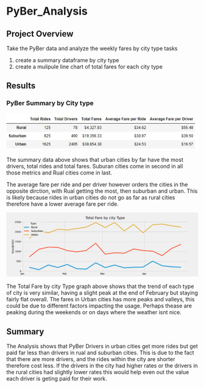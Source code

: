 # PyBer_Analysis
## Project Overview
Take the PyBer data and analyze the weekly fares by city type
tasks
1. create a summary dataframe by city type
2. create a mulipule line chart of total fares for each city type

## Results
### PyBer Summary by City type
![summary_data](analysis/summary_df.jpg)

The summary data above shows that urban cities by far have the most drivers, total rides and total fares. Suburan  cities come in second in all those metrics and Rual cities come in last.

The average fare per ride and per driver however orders the cities in the opposite dirction, with Rual getting the most, then suburban and urban.
This is likely because rides in urban cities do not go as far as rural cities therefore have a lower average fare per ride.

![fares_by_city_type](analysis/total_fares_by_city_type.png)

The Total Fare by city Type graph above shows that the trend of each type of city is very similar, having a slight peak at the end of February but staying fairly flat overall.
The fares in Urban cities has more peaks and valleys, this could be due to different factors impacting the usage. Perhaps thease are peaking during the weekends or on days where the weather isnt nice.


## Summary
The Analysis shows that PyBer Drivers in urban cities get more rides but get paid far less than drivers in rual and suburban cities. This is due to the fact that there are more drivers, and the rides within the city are shorter therefore cost less. If the drivers in the city had higher rates or the drivers in the rural cities had slightly lower rates this would help even out the value each driver is geting paid for their work.
